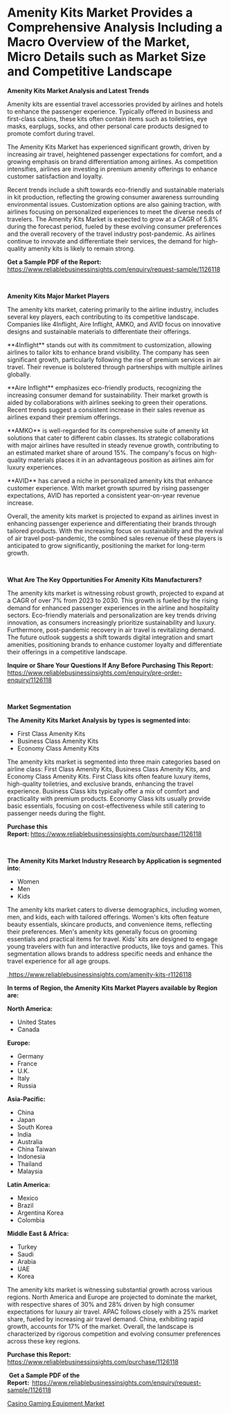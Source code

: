 <p><h1>Amenity Kits Market Provides a Comprehensive Analysis Including a Macro Overview of the Market, Micro Details such as Market Size and Competitive Landscape</h1></p><p><strong>Amenity Kits Market Analysis and Latest Trends</strong></p>
<p><p>Amenity kits are essential travel accessories provided by airlines and hotels to enhance the passenger experience. Typically offered in business and first-class cabins, these kits often contain items such as toiletries, eye masks, earplugs, socks, and other personal care products designed to promote comfort during travel. </p><p>The Amenity Kits Market has experienced significant growth, driven by increasing air travel, heightened passenger expectations for comfort, and a growing emphasis on brand differentiation among airlines. As competition intensifies, airlines are investing in premium amenity offerings to enhance customer satisfaction and loyalty. </p><p>Recent trends include a shift towards eco-friendly and sustainable materials in kit production, reflecting the growing consumer awareness surrounding environmental issues. Customization options are also gaining traction, with airlines focusing on personalized experiences to meet the diverse needs of travelers. The Amenity Kits Market is expected to grow at a CAGR of 5.8% during the forecast period, fueled by these evolving consumer preferences and the overall recovery of the travel industry post-pandemic. As airlines continue to innovate and differentiate their services, the demand for high-quality amenity kits is likely to remain strong.</p></p>
<p><strong>Get a Sample PDF of the Report:&nbsp;</strong> <a href="https://www.reliablebusinessinsights.com/enquiry/request-sample/1126118?utm_campaign=3213&utm_medium=2&utm_source=Github&utm_content=ia&utm_term=05042025&utm_id=amenity-kits">https://www.reliablebusinessinsights.com/enquiry/request-sample/1126118</a></p>
<p>&nbsp;</p>
<p><strong>Amenity Kits Major Market Players</strong></p>
<p><p>The amenity kits market, catering primarily to the airline industry, includes several key players, each contributing to its competitive landscape. Companies like 4Inflight, Aire Inflight, AMKO, and AVID focus on innovative designs and sustainable materials to differentiate their offerings.</p><p>**4Inflight** stands out with its commitment to customization, allowing airlines to tailor kits to enhance brand visibility. The company has seen significant growth, particularly following the rise of premium services in air travel. Their revenue is bolstered through partnerships with multiple airlines globally.</p><p>**Aire Inflight** emphasizes eco-friendly products, recognizing the increasing consumer demand for sustainability. Their market growth is aided by collaborations with airlines seeking to green their operations. Recent trends suggest a consistent increase in their sales revenue as airlines expand their premium offerings.</p><p>**AMKO** is well-regarded for its comprehensive suite of amenity kit solutions that cater to different cabin classes. Its strategic collaborations with major airlines have resulted in steady revenue growth, contributing to an estimated market share of around 15%. The company's focus on high-quality materials places it in an advantageous position as airlines aim for luxury experiences.</p><p>**AVID** has carved a niche in personalized amenity kits that enhance customer experience. With market growth spurred by rising passenger expectations, AVID has reported a consistent year-on-year revenue increase. </p><p>Overall, the amenity kits market is projected to expand as airlines invest in enhancing passenger experience and differentiating their brands through tailored products. With the increasing focus on sustainability and the revival of air travel post-pandemic, the combined sales revenue of these players is anticipated to grow significantly, positioning the market for long-term growth.</p></p>
<p>&nbsp;</p>
<p><strong>What Are The Key Opportunities For Amenity Kits Manufacturers?</strong></p>
<p><p>The amenity kits market is witnessing robust growth, projected to expand at a CAGR of over 7% from 2023 to 2030. This growth is fueled by the rising demand for enhanced passenger experiences in the airline and hospitality sectors. Eco-friendly materials and personalization are key trends driving innovation, as consumers increasingly prioritize sustainability and luxury. Furthermore, post-pandemic recovery in air travel is revitalizing demand. The future outlook suggests a shift towards digital integration and smart amenities, positioning brands to enhance customer loyalty and differentiate their offerings in a competitive landscape.</p></p>
<p><strong>Inquire or Share Your Questions If Any Before Purchasing This Report:</strong> <a href="https://www.reliablebusinessinsights.com/enquiry/pre-order-enquiry/1126118?utm_campaign=3213&utm_medium=2&utm_source=Github&utm_content=ia&utm_term=05042025&utm_id=amenity-kits">https://www.reliablebusinessinsights.com/enquiry/pre-order-enquiry/1126118</a></p>
<p>&nbsp;</p>
<p><strong>Market Segmentation</strong></p>
<p><strong>The Amenity Kits Market Analysis by types is segmented into:</strong></p>
<p><ul><li>First Class Amenity Kits</li><li>Business Class Amenity Kits</li><li>Economy Class Amenity Kits</li></ul></p>
<p><p>The amenity kits market is segmented into three main categories based on airline class: First Class Amenity Kits, Business Class Amenity Kits, and Economy Class Amenity Kits. First Class kits often feature luxury items, high-quality toiletries, and exclusive brands, enhancing the travel experience. Business Class kits typically offer a mix of comfort and practicality with premium products. Economy Class kits usually provide basic essentials, focusing on cost-effectiveness while still catering to passenger needs during the flight.</p></p>
<p><strong>Purchase this Report:&nbsp;</strong><a href="https://www.reliablebusinessinsights.com/purchase/1126118?utm_campaign=3213&utm_medium=2&utm_source=Github&utm_content=ia&utm_term=05042025&utm_id=amenity-kits">https://www.reliablebusinessinsights.com/purchase/1126118</a></p>
<p>&nbsp;</p>
<p><strong>The Amenity Kits Market Industry Research by Application is segmented into:</strong></p>
<p><ul><li>Women</li><li>Men</li><li>Kids</li></ul></p>
<p><p>The amenity kits market caters to diverse demographics, including women, men, and kids, each with tailored offerings. Women's kits often feature beauty essentials, skincare products, and convenience items, reflecting their preferences. Men's amenity kits generally focus on grooming essentials and practical items for travel. Kids' kits are designed to engage young travelers with fun and interactive products, like toys and games. This segmentation allows brands to address specific needs and enhance the travel experience for all age groups.</p></p>
<p><a href="https://www.reliablebusinessinsights.com/amenity-kits-r1126118?utm_campaign=3213&utm_medium=2&utm_source=Github&utm_content=ia&utm_term=05042025&utm_id=amenity-kits">&nbsp;https://www.reliablebusinessinsights.com/amenity-kits-r1126118</a></p>
<p><strong>In terms of Region, the Amenity Kits Market Players available by Region are:</strong></p>
<p>
    <p> <strong> North America: </strong>
        <ul>
            <li>United States</li>
            <li>Canada</li>
        </ul>
        </p> 
    <p> <strong> Europe: </strong>
        <ul>
            <li>Germany</li>
            <li>France</li>
            <li>U.K.</li>
            <li>Italy</li>
            <li>Russia</li>
        </ul>
        </p> 
    <p> <strong> Asia-Pacific: </strong>
        <ul>
            <li>China</li>
            <li>Japan</li>
            <li>South Korea</li>
            <li>India</li>
            <li>Australia</li>
            <li>China Taiwan</li>
            <li>Indonesia</li>
            <li>Thailand</li>
            <li>Malaysia</li>
        </ul>
        </p> 
    <p> <strong> Latin America: </strong>
        <ul>
            <li>Mexico</li>
            <li>Brazil</li>
            <li>Argentina Korea</li>
            <li>Colombia</li>
        </ul>
        </p> 
    <p> <strong> Middle East & Africa: </strong>
        <ul>
            <li>Turkey</li>
            <li>Saudi</li>
            <li>Arabia</li>
            <li>UAE</li>
            <li>Korea</li>
        </ul>
    </p>
    </p>
<p><p>The amenity kits market is witnessing substantial growth across various regions. North America and Europe are projected to dominate the market, with respective shares of 30% and 28% driven by high consumer expectations for luxury air travel. APAC follows closely with a 25% market share, fueled by increasing air travel demand. China, exhibiting rapid growth, accounts for 17% of the market. Overall, the landscape is characterized by rigorous competition and evolving consumer preferences across these key regions.</p></p>
<p><strong>Purchase this Report: </strong><a href="https://www.reliablebusinessinsights.com/purchase/1126118?utm_campaign=3213&utm_medium=2&utm_source=Github&utm_content=ia&utm_term=05042025&utm_id=amenity-kits">https://www.reliablebusinessinsights.com/purchase/1126118</a></p>
<p>&nbsp;<strong>Get a Sample PDF of the Report:&nbsp;&nbsp;</strong><a href="https://www.reliablebusinessinsights.com/enquiry/request-sample/1126118?utm_campaign=3213&utm_medium=2&utm_source=Github&utm_content=ia&utm_term=05042025&utm_id=amenity-kits">https://www.reliablebusinessinsights.com/enquiry/request-sample/1126118</a></p>
<p><strong></strong></p>
<p><p><a href="https://github.com/vassihucz/Market-Research-Report-List-1/blob/main/casino-gaming-equipment-market.md?utm_campaign=3213&utm_medium=2&utm_source=Github&utm_content=ia&utm_term=05042025&utm_id=amenity-kits">Casino Gaming Equipment Market</a></p></p>